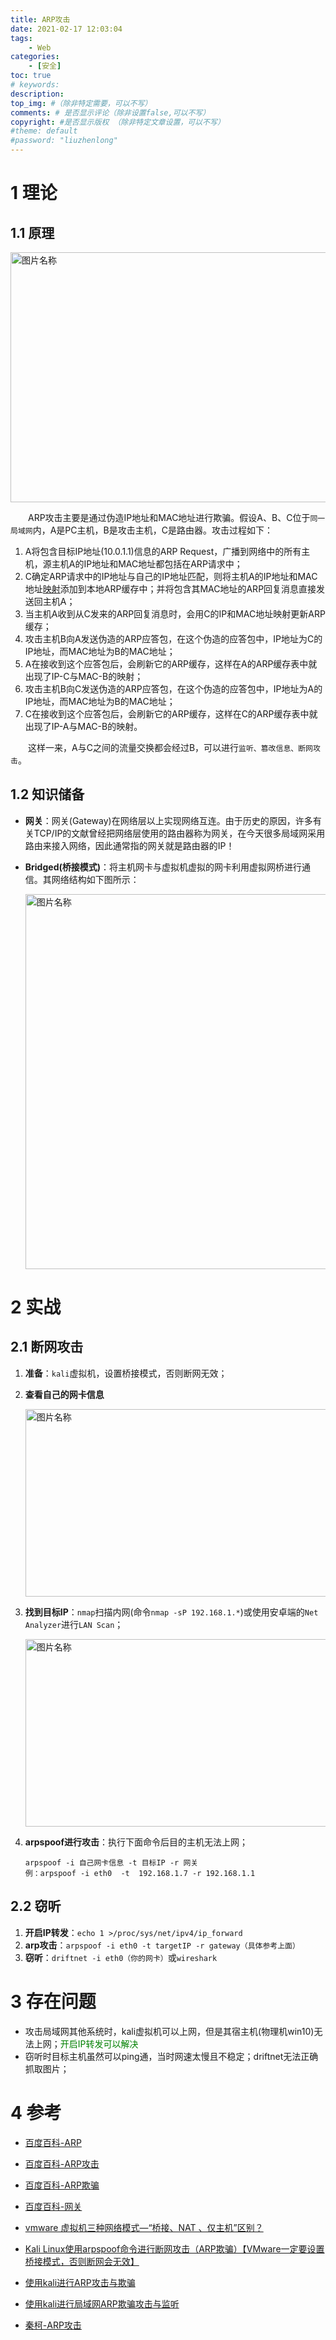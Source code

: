 ```yaml
---
title: ARP攻击
date: 2021-02-17 12:03:04
tags:
	- Web
categories:
    - [安全]
toc: true
# keywords:
description:
top_img: #（除非特定需要，可以不写）
comments: # 是否显示评论（除非设置false,可以不写）
copyright: #是否显示版权 （除非特定文章设置，可以不写）
#theme: default
#password: "liuzhenlong"
---
```


# 1 理论

## 1.1 原理

<img src="https://cdn.jsdelivr.net/gh/Dragonliu2018/FigureBed@master/img/Snipaste_2021-02-18_14-20-42.jpg" width = "600" height = "400" alt="图片名称" align=center id=25 />

　　ARP攻击主要是通过伪造IP地址和MAC地址进行欺骗。假设A、B、C位于`同一局域网`内，A是PC主机，B是攻击主机，C是路由器。攻击过程如下：

1. A将包含目标IP地址(10.0.1.1)信息的ARP Request，广播到网络中的所有主机，源主机A的IP地址和MAC地址都包括在ARP请求中；
2. C确定ARP请求中的IP地址与自己的IP地址匹配，则将主机A的IP地址和MAC地址[映射](https://baike.baidu.com/item/映射)添加到本地ARP缓存中；并将包含其MAC地址的ARP回复消息直接发送回主机A；
3. 当主机A收到从C发来的ARP回复消息时，会用C的IP和MAC地址映射更新ARP缓存；
4. 攻击主机B向A发送伪造的ARP应答包，在这个伪造的应答包中，IP地址为C的IP地址，而MAC地址为B的MAC地址；
5. A在接收到这个应答包后，会刷新它的ARP缓存，这样在A的ARP缓存表中就出现了IP-C与MAC-B的映射；
6. 攻击主机B向C发送伪造的ARP应答包，在这个伪造的应答包中，IP地址为A的IP地址，而MAC地址为B的MAC地址；
7. C在接收到这个应答包后，会刷新它的ARP缓存，这样在C的ARP缓存表中就出现了IP-A与MAC-B的映射。

　　这样一来，A与C之间的流量交换都会经过B，可以进行`监听、篡改信息、断网攻击`。

## 1.2 知识储备

* **网关**：网关(Gateway)在网络层以上实现网络互连。由于历史的原因，许多有关TCP/IP的文献曾经把网络层使用的路由器称为网关，在今天很多局域网采用路由来接入网络，因此通常指的网关就是路由器的IP！

* **Bridged(桥接模式)**：将主机网卡与虚拟机虚拟的网卡利用虚拟网桥进行通信。其网络结构如下图所示：

  <img src="https://cdn.jsdelivr.net/gh/Dragonliu2018/FigureBed@master/img/v2-0e29e8f13495c269f3fdc723aa2255c2_r.jpg" width = "800" height = "600" alt="图片名称" align=center id=26 />

# 2 实战

## 2.1 断网攻击

1. **准备**：`kali`虚拟机，设置桥接模式，否则断网无效；

2. **查看自己的网卡信息**

   <img src="https://cdn.jsdelivr.net/gh/Dragonliu2018/FigureBed@master/img/Snipaste_2021-02-17_22-40-47.jpg" width = "600" height = "300" alt="图片名称" align=center id=27 />

3. **找到目标IP**：`nmap`扫描内网(命令`nmap -sP 192.168.1.*`)或使用安卓端的`Net Analyzer`进行`LAN Scan`；

   <img src="https://cdn.jsdelivr.net/gh/Dragonliu2018/FigureBed@master/img/Snipaste_2021-02-17_22-04-15.jpg" width = "600" height = "300" alt="图片名称" align=center id=28 />

4. **arpspoof进行攻击**：执行下面命令后目的主机无法上网；

   ```shell
   arpspoof -i 自己网卡信息 -t 目标IP -r 网关
   例：arpspoof -i eth0  -t  192.168.1.7 -r 192.168.1.1
   ```

## 2.2 窃听

1. **开启IP转发**：`echo 1 >/proc/sys/net/ipv4/ip_forward`
2. **arp攻击**：`arpspoof -i eth0 -t targetIP -r gateway（具体参考上面）`
3. **窃听**：`driftnet -i eth0（你的网卡）`或`wireshark`

# 3 存在问题

* 攻击局域网其他系统时，kali虚拟机可以上网，但是其宿主机(物理机win10)无法上网；<font color=#008000>开启IP转发可以解决</font>
* 窃听时目标主机虽然可以ping通，当时网速太慢且不稳定；driftnet无法正确抓取图片；

# 4 参考

* [百度百科-ARP](https://baike.baidu.com/item/ARP/609343)
* [百度百科-ARP攻击](https://baike.baidu.com/item/ARP%E6%94%BB%E5%87%BB#:~:text=ARP%20%E7%97%85%E6%AF%92%E6%94%BB%E5%87%BB%E6%98%AF%E5%B1%80%E5%9F%9F%E7%BD%91,%E6%AD%A3%E5%B8%B8%E4%B8%8A%E7%BD%91%E5%92%8C%E9%80%9A%E4%BF%A1%E5%AE%89%E5%85%A8%E3%80%82)

* [百度百科-ARP欺骗](https://baike.baidu.com/item/ARP%E6%AC%BA%E9%AA%97)
* [百度百科-网关](https://baike.baidu.com/item/%E7%BD%91%E5%85%B3)
* [vmware 虚拟机三种网络模式—“桥接、NAT 、仅主机”区别？](https://zhuanlan.zhihu.com/p/56658358#:~:text=%E6%A1%A5%E6%8E%A5%E6%A8%A1%E5%BC%8F%E5%B0%B1%E6%98%AF%E5%B0%86%E4%B8%BB%E6%9C%BA,%E5%8F%AF%E4%BB%A5%E8%AE%BF%E9%97%AE%E8%80%8C%E4%B8%8D%E5%B9%B2%E6%89%B0%E3%80%82)

* [Kali Linux使用arpspoof命令进行断网攻击（ARP欺骗）【VMware一定要设置桥接模式，否则断网会无效】](https://blog.csdn.net/weixin_43343144/article/details/102679135)

* [使用kali进行ARP攻击与欺骗](https://blog.csdn.net/weixin_44839457/article/details/108333653?utm_source=app&app_version=4.5.2)
* [使用kali进行局域网ARP欺骗攻击与监听](https://blog.csdn.net/qq_42039946/article/details/112968942?utm_medium=distribute.pc_relevant.none-task-blog-BlogCommendFromMachineLearnPai2-3.control&depth_1-utm_source=distribute.pc_relevant.none-task-blog-BlogCommendFromMachineLearnPai2-3.control)
* [秦柯-ARP攻击](https://www.youtube.com/watch?v=ko4VvZuO4rs)